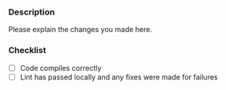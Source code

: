 ### Description
Please explain the changes you made here.

### Checklist
- [ ] Code compiles correctly
- [ ] Lint has passed locally and any fixes were made for failures
